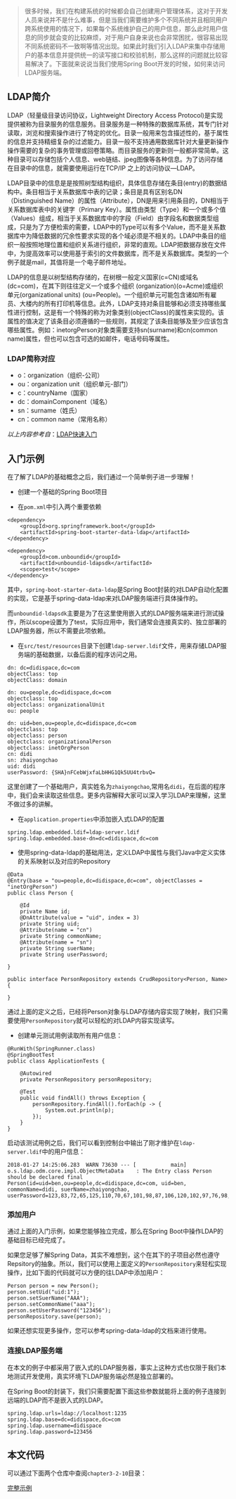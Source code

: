 > 很多时候，我们在构建系统的时候都会自己创建用户管理体系，这对于开发人员来说并不是什么难事，但是当我们需要维护多个不同系统并且相同用户跨系统使用的情况下，如果每个系统维护自己的用户信息，那么此时用户信息的同步就会变的比较麻烦，对于用户自身来说也会非常困扰，很容易出现不同系统密码不一致啊等情况出现。如果此时我们引入LDAP来集中存储用户的基本信息并提供统一的读写接口和校验机制，那么这样的问题就比较容易解决了。下面就来说说当我们使用Spring Boot开发的时候，如何来访问LDAP服务端。

## LDAP简介

LDAP（轻量级目录访问协议，Lightweight Directory Access Protocol)是实现提供被称为目录服务的信息服务。目录服务是一种特殊的数据库系统，其专门针对读取，浏览和搜索操作进行了特定的优化。目录一般用来包含描述性的，基于属性的信息并支持精细复杂的过滤能力。目录一般不支持通用数据库针对大量更新操作操作需要的复杂的事务管理或回卷策略。而目录服务的更新则一般都非常简单。这种目录可以存储包括个人信息、web链结、jpeg图像等各种信息。为了访问存储在目录中的信息，就需要使用运行在TCP/IP 之上的访问协议—LDAP。

LDAP目录中的信息是是按照树型结构组织，具体信息存储在条目(entry)的数据结构中。条目相当于关系数据库中表的记录；条目是具有区别名DN （Distinguished Name）的属性（Attribute），DN是用来引用条目的，DN相当于关系数据库表中的关键字（Primary Key）。属性由类型（Type）和一个或多个值（Values）组成，相当于关系数据库中的字段（Field）由字段名和数据类型组成，只是为了方便检索的需要，LDAP中的Type可以有多个Value，而不是关系数据库中为降低数据的冗余性要求实现的各个域必须是不相关的。LDAP中条目的组织一般按照地理位置和组织关系进行组织，非常的直观。LDAP把数据存放在文件中，为提高效率可以使用基于索引的文件数据库，而不是关系数据库。类型的一个例子就是mail，其值将是一个电子邮件地址。

LDAP的信息是以树型结构存储的，在树根一般定义国家(c=CN)或域名(dc=com)，在其下则往往定义一个或多个组织 (organization)(o=Acme)或组织单元(organizational units) (ou=People)。一个组织单元可能包含诸如所有雇员、大楼内的所有打印机等信息。此外，LDAP支持对条目能够和必须支持哪些属性进行控制，这是有一个特殊的称为对象类别(objectClass)的属性来实现的。该属性的值决定了该条目必须遵循的一些规则，其规定了该条目能够及至少应该包含哪些属性。例如：inetorgPerson对象类需要支持sn(surname)和cn(common name)属性，但也可以包含可选的如邮件，电话号码等属性。

### LDAP简称对应

* o：organization（组织-公司）
* ou：organization unit（组织单元-部门）
* c：countryName（国家）
* dc：domainComponent（域名）
* sn：surname（姓氏）
* cn：common name（常用名称）

*以上内容参考自*：[LDAP快速入门](https://www.cnblogs.com/obpm/archive/2010/08/28/1811065.html)

## 入门示例

在了解了LDAP的基础概念之后，我们通过一个简单例子进一步理解！

* 创建一个基础的Spring Boot项目

* 在``pom.xml``中引入两个重要依赖

```
<dependency>
    <groupId>org.springframework.boot</groupId>
    <artifactId>spring-boot-starter-data-ldap</artifactId>
</dependency>

<dependency>
    <groupId>com.unboundid</groupId>
    <artifactId>unboundid-ldapsdk</artifactId>
    <scope>test</scope>
</dependency>
```

其中，``spring-boot-starter-data-ldap``是Spring Boot封装的对LDAP自动化配置的实现，它是基于spring-data-ldap来对LDAP服务端进行具体操作的。

而``unboundid-ldapsdk``主要是为了在这里使用嵌入式的LDAP服务端来进行测试操作，所以scope设置为了test，实际应用中，我们通常会连接真实的、独立部署的LDAP服务器，所以不需要此项依赖。

* 在``src/test/resources``目录下创建``ldap-server.ldif``文件，用来存储LDAP服务端的基础数据，以备后面的程序访问之用。

```
dn: dc=didispace,dc=com
objectClass: top
objectClass: domain

dn: ou=people,dc=didispace,dc=com
objectclass: top
objectclass: organizationalUnit
ou: people

dn: uid=ben,ou=people,dc=didispace,dc=com
objectclass: top
objectclass: person
objectclass: organizationalPerson
objectclass: inetOrgPerson
cn: didi
sn: zhaiyongchao
uid: didi
userPassword: {SHA}nFCebWjxfaLbHHG1Qk5UU4trbvQ=
```

这里创建了一个基础用户，真实姓名为``zhaiyongchao``,常用名``didi``，在后面的程序中，我们会来读取这些信息。更多内容解释大家可以深入学习LDAP来理解，这里不做过多的讲解。

* 在``application.properties``中添加嵌入式LDAP的配置

```
spring.ldap.embedded.ldif=ldap-server.ldif
spring.ldap.embedded.base-dn=dc=didispace,dc=com
```

* 使用spring-data-ldap的基础用法，定义LDAP中属性与我们Java中定义实体的关系映射以及对应的Repository

```
@Data
@Entry(base = "ou=people,dc=didispace,dc=com", objectClasses = "inetOrgPerson")
public class Person {

    @Id
    private Name id;
    @DnAttribute(value = "uid", index = 3)
    private String uid;
    @Attribute(name = "cn")
    private String commonName;
    @Attribute(name = "sn")
    private String suerName;
    private String userPassword;

}

public interface PersonRepository extends CrudRepository<Person, Name> {

}
```

通过上面的定义之后，已经将Person对象与LDAP存储内容实现了映射，我们只需要使用``PersonRepository``就可以轻松的对LDAP内容实现读写。

* 创建单元测试用例读取所有用户信息：

```
@RunWith(SpringRunner.class)
@SpringBootTest
public class ApplicationTests {

	@Autowired
	private PersonRepository personRepository;

	@Test
	public void findAll() throws Exception {
		personRepository.findAll().forEach(p -> {
			System.out.println(p);
		});
	}
}
```

启动该测试用例之后，我们可以看到控制台中输出了刚才维护在``ldap-server.ldif``中的用户信息：

```
2018-01-27 14:25:06.283  WARN 73630 --- [           main] o.s.ldap.odm.core.impl.ObjectMetaData    : The Entry class Person should be declared final
Person(id=uid=ben,ou=people,dc=didispace,dc=com, uid=ben, commonName=didi, suerName=zhaiyongchao, userPassword=123,83,72,65,125,110,70,67,101,98,87,106,120,102,97,76,98,72,72,71,49,81,107,53,85,85,52,116,114,98,118,81,61)
```

### 添加用户

通过上面的入门示例，如果您能够独立完成，那么在Spring Boot中操作LDAP的基础目标已经完成了。

如果您足够了解Spring Data，其实不难想到，这个在其下的子项目必然也遵守Repsitory的抽象。所以，我们可以使用上面定义的``PersonRepository``来轻松实现操作，比如下面的代码就可以方便的往LDAP中添加用户：

```
Person person = new Person();
person.setUid("uid:1");
person.setSuerName("AAA");
person.setCommonName("aaa");
person.setUserPassword("123456");
personRepository.save(person);
```

如果还想实现更多操作，您可以参考spring-data-ldap的文档来进行使用。

### 连接LDAP服务端

在本文的例子中都采用了嵌入式的LDAP服务器，事实上这种方式也仅限于我们本地测试开发使用，真实环境下LDAP服务端必然是独立部署的。

在Spring Boot的封装下，我们只需要配置下面这些参数就能将上面的例子连接到远端的LDAP而不是嵌入式的LDAP。

```
spring.ldap.urls=ldap://localhost:1235
spring.ldap.base=dc=didispace,dc=com
spring.ldap.username=didispace
spring.ldap.password=123456
```

## 本文代码

可以通过下面两个仓库中查阅``chapter3-2-10``目录：

[完整示例](完整示例)
